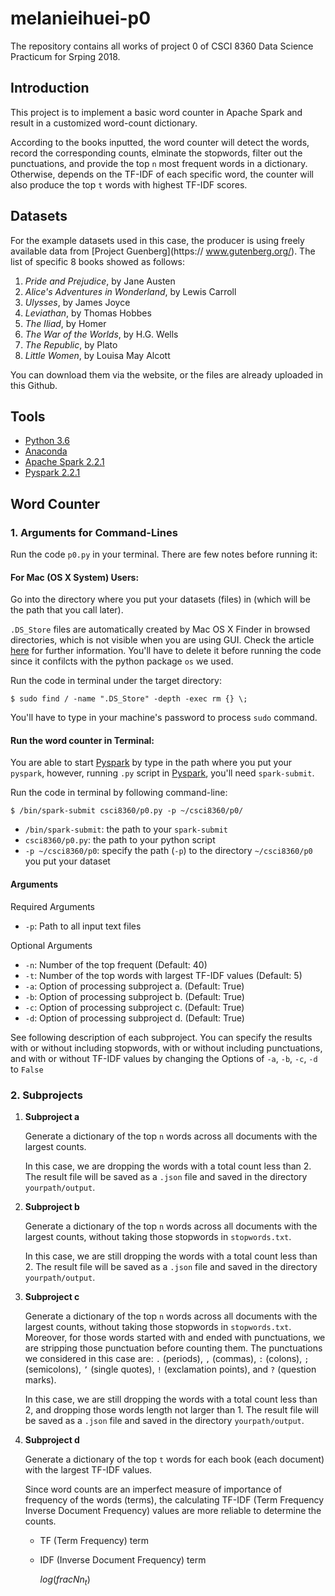 # melanieihuei-p0

The repository contains all works of project 0 of CSCI 8360 Data Science Practicum for Srping 2018.

## Introduction

This project is to implement a basic word counter in Apache Spark and result in a customized word-count dictionary. 

According to the books inputted, the word counter will detect the words, record the corresponding counts, elminate the stopwords, filter out the punctuations, and provide the top `n` most frequent words in a dictionary. Otherwise, depends on the TF-IDF of each specific word, the counter will also produce the top `t` words with highest TF-IDF scores. 

## Datasets

For the example datasets used in this case, the producer is using freely available data from [Project Guenberg](https://
www.gutenberg.org/). The list of specific 8 books showed as follows:

  1. *Pride and Prejudice*, by Jane Austen
  2. *Alice's Adventures in Wonderland*, by Lewis Carroll
  3. *Ulysses*, by James Joyce
  4. *Leviathan*, by Thomas Hobbes
  5. *The Iliad*, by Homer
  6. *The War of the Worlds*, by H.G. Wells
  7. *The Republic*, by Plato
  8. *Little Women*, by Louisa May Alcott

You can download them via the website, or the files are already uploaded in this Github.

## Tools
- [Python 3.6](https://www.python.org/downloads/release/python-360/)
- [Anaconda](https://www.anaconda.com/)
- [Apache Spark 2.2.1](http://spark.apache.org/)
- [Pyspark 2.2.1](https://pypi.python.org/pypi/pyspark/2.2.1)

## Word Counter

### 1. Arguments for Command-Lines

Run the code `p0.py` in your terminal. There are few notes before running it:

#### For Mac (OS X System) Users:

Go into the directory where you put your datasets (files) in (which will be the path that you call later). 

`.DS_Store` files are automatically created by Mac OS X Finder in browsed directories, which is not visible when you are using GUI. Check the article [here](https://helpx.adobe.com/dreamweaver/kb/remove-ds-store-files-mac.html) for further information. You'll have to delete it before running the code since it confilcts with the python package `os` we used. 

Run the code in terminal under the target directory:

```
$ sudo find / -name ".DS_Store" -depth -exec rm {} \;
```

You'll have to type in your machine's password to process `sudo` command.

#### Run the word counter in Terminal:

You are able to start [Pyspark](https://pypi.python.org/pypi/pyspark/2.2.1) by type in the path where you put your `pyspark`, however, running `.py` script in [Pyspark](https://pypi.python.org/pypi/pyspark/2.2.1), you'll need `spark-submit`.

Run the code in terminal by following command-line:

```
$ /bin/spark-submit csci8360/p0.py -p ~/csci8360/p0/
```
 - `/bin/spark-submit`: the path to your `spark-submit`
 - `csci8360/p0.py`: the path to your python script
 - `-p ~/csci8360/p0`: specify the path (`-p`) to the directory `~/csci8360/p0` you put your dataset
 
#### Arguments

 Required Arguments
   - `-p`: Path to all input text files
 
 Optional Arguments
   - `-n`: Number of the top frequent (Default: 40)
   - `-t`: Number of the top words with largest TF-IDF values (Default: 5)
   - `-a`: Option of processing subproject a. (Default: True)
   - `-b`: Option of processing subproject b. (Default: True)
   - `-c`: Option of processing subproject c. (Default: True)
   - `-d`: Option of processing subproject d. (Default: True)

See following description of each subproject. You can specify the results with or without including stopwords, with or without including punctuations, and with or without TF-IDF values by changing the Options of `-a`, `-b`, `-c`, `-d` to `False`

### 2. Subprojects 
 
 1. **Subproject a**
    
    Generate a dictionary of the top `n` words across all documents with the largest counts. 
    
    In this case, we are dropping the words with a total count less than 2. The result file will be saved as a `.json` file and saved in the directory `yourpath/output`.
    
 2. **Subproject b**
 
    Generate a dictionary of the top `n` words across all documents with the largest counts, without taking those stopwords in `stopwords.txt`. 
    
    In this case, we are still dropping the words with a total count less than 2. The result file will be saved as a `.json` file and saved in the directory `yourpath/output`.
 
 3. **Subproject c**
 
    Generate a dictionary of the top `n` words across all documents with the largest counts, without taking those stopwords in `stopwords.txt`. Moreover, for those words started with and ended with punctuations, we are stripping those punctuation before counting them. The punctuations we considered in this case are: `.` (periods), `,` (commas), `:` (colons), `;` (semicolons), `’` (single quotes), `!` (exclamation points), and `?` (question marks).
    
    In this case, we are still dropping the words with a total count less than 2, and dropping those words length not larger than 1. The result file will be saved as a `.json` file and saved in the directory `yourpath/output`.
    
 4. **Subproject d**
 
    Generate a dictionary of the top `t` words for each book (each document) with the largest TF-IDF values. 
    
    Since word counts are an imperfect measure of importance of frequency of the words (terms), the calculating TF-IDF (Term Frequency Inverse Document Frequency) values are more reliable to determine the counts.
    
    - TF (Term Frequency) term
      
    - IDF (Inverse Document Frequency) term
    
      $log(frac{N}{n_t})$ 
    
    
